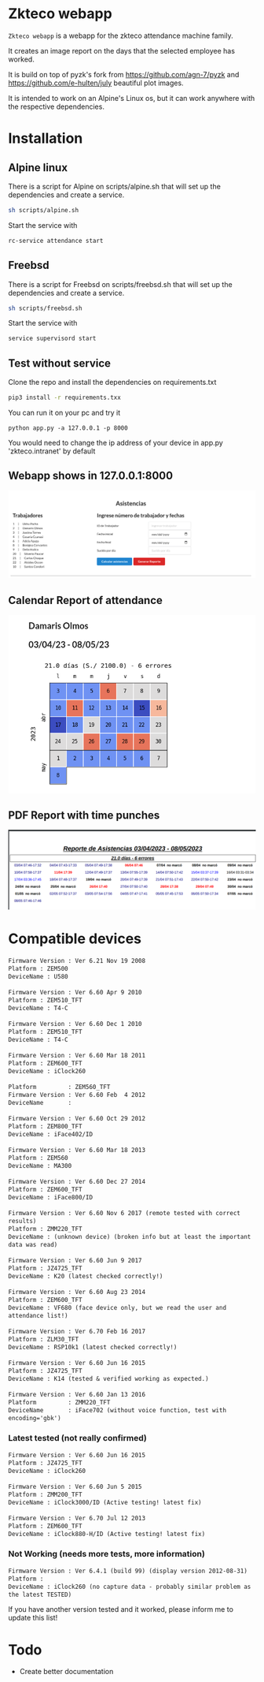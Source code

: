 # Zkteco webapp



`Zkteco webapp` is a webapp for the zkteco attendance machine family.

It creates an image report on the days that the selected employee has worked.

It is build on top of pyzk's fork from https://github.com/agn-7/pyzk and https://github.com/e-hulten/july beautiful plot images.

It is intended to work on an Alpine's Linux os, but it can work anywhere with the respective dependencies.




# Installation 

## Alpine linux
There is a script for Alpine on scripts/alpine.sh that will set up the dependencies and create a service.
``` bash
sh scripts/alpine.sh
```
Start the service with 
``` bash
rc-service attendance start
```
## Freebsd 
There is a script for Freebsd on scripts/freebsd.sh that will set up the dependencies and create a service.

``` bash
sh scripts/freebsd.sh
```
Start the service with 
``` bash
service supervisord start
```
## Test without service
Clone the repo and install the dependencies on requirements.txt
``` bash
pip3 install -r requirements.txx
```

You can run it on your pc and try it
```commandline
python app.py -a 127.0.0.1 -p 8000
```
You would need to change the ip address of your device in app.py 'zkteco.intranet' by default

## Webapp shows in 127.0.0.1:8000
![alt text](./images/ui.png)

## Calendar Report of attendance
![alt text](./images/july-image.png)

## PDF Report with time punches
![alt text](./images/pdf-report.png)

# Compatible devices

```
Firmware Version : Ver 6.21 Nov 19 2008
Platform : ZEM500
DeviceName : U580

Firmware Version : Ver 6.60 Apr 9 2010
Platform : ZEM510_TFT
DeviceName : T4-C

Firmware Version : Ver 6.60 Dec 1 2010
Platform : ZEM510_TFT
DeviceName : T4-C

Firmware Version : Ver 6.60 Mar 18 2011
Platform : ZEM600_TFT
DeviceName : iClock260

Platform         : ZEM560_TFT
Firmware Version : Ver 6.60 Feb  4 2012
DeviceName       :

Firmware Version : Ver 6.60 Oct 29 2012
Platform : ZEM800_TFT
DeviceName : iFace402/ID

Firmware Version : Ver 6.60 Mar 18 2013
Platform : ZEM560
DeviceName : MA300

Firmware Version : Ver 6.60 Dec 27 2014
Platform : ZEM600_TFT
DeviceName : iFace800/ID

Firmware Version : Ver 6.60 Nov 6 2017 (remote tested with correct results)
Platform : ZMM220_TFT
DeviceName : (unknown device) (broken info but at least the important data was read)

Firmware Version : Ver 6.60 Jun 9 2017
Platform : JZ4725_TFT
DeviceName : K20 (latest checked correctly!)

Firmware Version : Ver 6.60 Aug 23 2014 
Platform : ZEM600_TFT
DeviceName : VF680 (face device only, but we read the user and attendance list!)

Firmware Version : Ver 6.70 Feb 16 2017
Platform : ZLM30_TFT
DeviceName : RSP10k1 (latest checked correctly!)

Firmware Version : Ver 6.60 Jun 16 2015
Platform : JZ4725_TFT
DeviceName : K14 (tested & verified working as expected.)

Firmware Version : Ver 6.60 Jan 13 2016
Platform         : ZMM220_TFT
DeviceName       : iFace702 (without voice function, test with encoding='gbk')
```



### Latest tested (not really confirmed)

```
Firmware Version : Ver 6.60 Jun 16 2015
Platform : JZ4725_TFT
DeviceName : iClock260

Firmware Version : Ver 6.60 Jun 5 2015
Platform : ZMM200_TFT
DeviceName : iClock3000/ID (Active testing! latest fix)

Firmware Version : Ver 6.70 Jul 12 2013
Platform : ZEM600_TFT
DeviceName : iClock880-H/ID (Active testing! latest fix)
```

### Not Working (needs more tests, more information)

```
Firmware Version : Ver 6.4.1 (build 99) (display version 2012-08-31)
Platform : 
DeviceName : iClock260 (no capture data - probably similar problem as the latest TESTED)
```

If you have another version tested and it worked, please inform me to update this list!

# Todo

* Create better documentation

